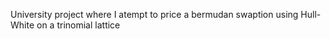 University project where I atempt to price a bermudan swaption using Hull-White on a trinomial lattice 
